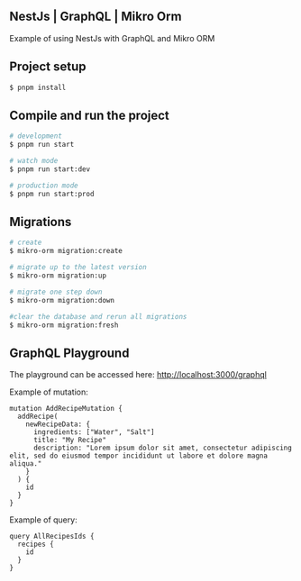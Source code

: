 ## NestJs | GraphQL | Mikro Orm

Example of using NestJs with GraphQL and Mikro ORM

## Project setup

```bash
$ pnpm install
```

## Compile and run the project

```bash
# development
$ pnpm run start

# watch mode
$ pnpm run start:dev

# production mode
$ pnpm run start:prod
```

## Migrations

```bash
# create
$ mikro-orm migration:create

# migrate up to the latest version
$ mikro-orm migration:up 

# migrate one step down
$ mikro-orm migration:down 

#clear the database and rerun all migrations
$ mikro-orm migration:fresh   
```

## GraphQL Playground

The playground can be accessed here: [http://localhost:3000/graphql](http://localhost:3000/graphql)

Example of mutation:

```gql
mutation AddRecipeMutation {
  addRecipe(
    newRecipeData: {
      ingredients: ["Water", "Salt"]
      title: "My Recipe"
      description: "Lorem ipsum dolor sit amet, consectetur adipiscing elit, sed do eiusmod tempor incididunt ut labore et dolore magna aliqua."
    }
  ) {
    id
  }
}
```

Example of query:

```gql
query AllRecipesIds {
  recipes {
    id
  }
}
```
